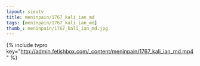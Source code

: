 ```yaml
--- 
layout: sieutv
title: meninpain/1767_kali_ian_md
tags: [meninpain/1767_kali_ian_md]
thumb_: meninpain/1767_kali_ian_md.jpg
---
```

{% include tvpro key="http://admin.fetishbox.com/_content/meninpain/1767_kali_ian_md.mp4" %} 
